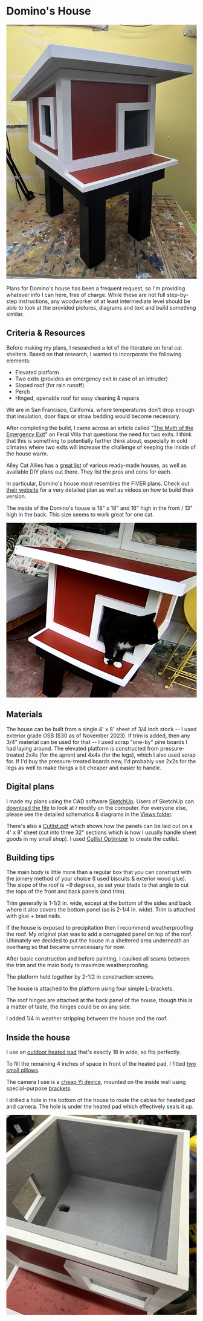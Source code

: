 # Domino's House

![Front view of Domino's House](Pictures/IMG_0609.jpg)

Plans for Domino's house has been a frequent request, so I'm providing whatever info I can here, free of charge. While these are not full step-by-step instructions, any woodworker of at least intermediate level should be able to look at the provided pictures, diagrams and text and build something similar.

## Criteria & Resources 

Before making my plans, I researched a lot of the literature on feral cat shelters. Based on that research, I wanted to incorporate the following elements:

* Elevated platform
* Two exits (provides an emergency exit in case of an intruder)
* Sloped roof (for rain runoff)
* Perch
* Hinged, openable roof for easy cleaning & repairs

We are in San Francisco, California, where temperatures don't drop enough that insulation, door flaps or straw bedding would become necessary.

After completing the build, I came across an article called "[The Myth of the Emergency Exit](https://feralvilla-com.3dcartstores.com/The-Myth-of-the-Emergency-Exit_ep_43.html)" on Feral Villa that questions the need for two exits. I think that this is something to potentially further think about, especially in cold climates where two exits will increase the challenge of keeping the inside of the house warm.

Alley Cat Allies has a [great list](https://www.alleycat.org/resources/feral-cat-shelter-options-gallery/) of various ready-made houses, as well as available DIY plans out there. They list the pros and cons for each.

In particular, Domino's house most resembles the FIVER plans. Check out [their website](http://www.fivercats.com) for a very detailed plan as well as videos on how to build their version.

The inside of the Domino's house is 18" x 18" and 16" high in the front / 13" high in the back. This size seems to work great for one cat.

![Domino in the house](Pictures/IMG_1376.jpeg)

## Materials

The house can be built from a single 4' x 8' sheet of 3/4 inch stock -- I used exterior grade OSB ($30 as of November 2023). If trim is added, then any 3/4" material can be used for that -- I used scrap "one-by" pine boards I had laying around. The elevated platform is constructed from pressure-treated 2x4s (for the apron) and 4x4s (for the legs), which I also used scrap for. If I'd buy the pressure-treated boards new, I'd probably use 2x2s for the legs as well to make things a bit cheaper and easier to handle.

## Digital plans

I made my plans using the CAD software [SketchUp](https://www.sketchup.com). Users of SketchUp can [download the file](FeralCatHouse.skp) to look at / modify on the computer. For everyone else, please see the detailed schematics & diagrams in the [Views folder](Views).

There's also a [Cutlist.pdf](Cutlist.pdf) which shows how the panels can be laid out on a 4' x 8' sheet (cut into three 32" sections which is how I usually handle sheet goods in my small shop). I used [Cutlist Optimizer](https://www.cutlistoptimizer.com) to create the cutlist.


## Building tips

The main body is little more than a regular box that you can construct with the joinery method of your choice (I used biscuits & exterior wood glue). The slope of the roof is ~9 degrees, so set your blade to that angle to cut the tops of the front and back panels (and trim).

Trim generally is 1-1/2 in. wide, except at the bottom of the sides and back where it also covers the bottom panel (so is 2-1/4 in. wide). Trim is attached with glue + brad nails.

If the house is exposed to precipitation then I recommend weatherproofing the roof. My original plan was to add a corrugated panel on top of the roof. Ultimately we decided to put the house in a sheltered area underneath an overhang so that became unnecessary for now.

After basic construction and before painting, I caulked all seams between the trim and the main body to maximize weatherproofing.

The platform held together by 2-1/2 in construction screws.

The house is attached to the platform using four simple L-brackets.

The roof hinges are attached at the back panel of the house, though this is a matter of taste, the hinges could be on any side.

I added 1/4 in weather stripping between the house and the roof.


## Inside the house

I use an [outdoor heated pad](https://a.co/d/8YKrEVJ) that's exactly 18 in wide, so fits perfectly. 

To fill the remaining 4 inches of space in front of the heated pad, I fitted [two small pillows](https://a.co/d/fkmR5th).

The camera I use is a [cheap Yi device](https://a.co/d/iy7VOdG), mounted on the inside wall using special-purpose [brackets](https://a.co/d/dUVt9Q1).

I drilled a hole in the bottom of the house to route the cables for heated pad and camera. The hole is under the heated pad which effectively seals it up.

![Inside view](Pictures/IMG_0623.jpeg)
